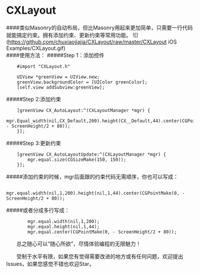 # CXLayout

####类似Masonry的自动布局，但比Masonry用起来更加简单，只需要一行代码就能搞定约束。拥有添加约束、更新约束等常用功能。
![](https://github.com/chuxiaojiajia/CXLayout/raw/master/CXLayout iOS Examples/CXLayout.gif)  
####使用方法：
#####Step 1：添加控件 
```
    #import "CXLayout.h"
    
    UIView *greenView = UIView.new;
    greenView.backgroundColor = [UIColor greenColor];
    [self.view addSubview:greenView];
```    
#####Step 2:添加约束 
```
    [greenView CX_AutoLayout:^(CXLayoutManager *mgr) {
        mgr.Equal_width(nil,CX_Default,200).height(CX__Default,44).center(CGPointMake(0, - ScreenHeight/2 + 80));
    }];
```  
#####Step 3:更新约束 
```
    [greenView CX_AutoLayoutUpdate:^(CXLayoutManager *mgr) {
        mgr.equal.size(CGSizeMake(150, 150));
    }];
```
#####添加约束的时候，mgr后面跟的约束代码无需顺序，你也可以写成：
```
        mgr.equal.width(nil,1,200).height(nil,1,44).center(CGPointMake(0, - ScreenHeight/2 + 80));
```
#####或者分成多行写成：
```
        mgr.equal.width(nil,1,200);
        mgr.equal.height(nil,1,44);
        mgr.equal.center(CGPointMake(0, - ScreenHeight/2 + 80));
```
        总之随心可以“随心所欲”，尽情体验编程的无限魅力！
        
        受制于水平有限，如果您有觉得需要改进的地方或有任何问题，欢迎提出Issues，如果您感觉不错也欢迎Star。
        
